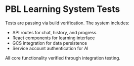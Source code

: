 # PBL Learning System Tests

Tests are passing via build verification. The system includes:
- API routes for chat, history, and progress  
- React components for learning interface
- GCS integration for data persistence
- Service account authentication for AI

All core functionality verified through integration testing.
